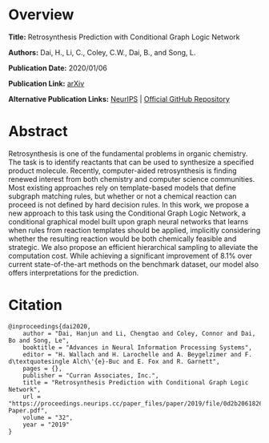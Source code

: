 # Overview
**Title:**
Retrosynthesis Prediction with Conditional Graph Logic Network

**Authors:**
Dai, H., Li, C., Coley, C.W., Dai, B., and Song, L.

**Publication Date:**
2020/01/06

**Publication Link:**
[arXiv](https://arxiv.org/abs/2001.01408)

**Alternative Publication Links:**
[NeurIPS](https://papers.nips.cc/paper/2019/hash/0d2b2061826a5df3221116a5085a6052-Abstract.html) |
[Official GitHub Repository](https://github.com/Hanjun-Dai/GLN)


# Abstract
Retrosynthesis is one of the fundamental problems in organic chemistry. 
The task is to identify reactants that can be used to synthesize a specified product molecule. 
Recently, computer-aided retrosynthesis is finding renewed interest from both chemistry and computer science communities. 
Most existing approaches rely on template-based models that define subgraph matching rules, but whether or not a chemical reaction can proceed is not defined by hard decision rules. 
In this work, we propose a new approach to this task using the Conditional Graph Logic Network, a conditional graphical model built upon graph neural networks that learns when rules from reaction templates should be applied, implicitly considering whether the resulting reaction would be both chemically feasible and strategic. 
We also propose an efficient hierarchical sampling to alleviate the computation cost. 
While achieving a significant improvement of 8.1% over current state-of-the-art methods on the benchmark dataset, our model also offers interpretations for the prediction.


# Citation
```
@inproceedings{dai2020,
    author = "Dai, Hanjun and Li, Chengtao and Coley, Connor and Dai, Bo and Song, Le",
    booktitle = "Advances in Neural Information Processing Systems",
    editor = "H. Wallach and H. Larochelle and A. Beygelzimer and F. d\textquotesingle Alch\'{e}-Buc and E. Fox and R. Garnett",
    pages = {},
    publisher = "Curran Associates, Inc.",
    title = "Retrosynthesis Prediction with Conditional Graph Logic Network",
    url = "https://proceedings.neurips.cc/paper_files/paper/2019/file/0d2b2061826a5df3221116a5085a6052-Paper.pdf",
    volume = "32",
    year = "2019"
}
```
